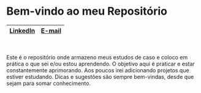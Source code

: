 # Bem-vindo ao meu Repositório

| [LinkedIn](https://www.linkedin.com/in/leandroadcosta/) | [E-mail](leandrocostamdc@gmail.com) |
|:-------------------------------------------------------:|:----------------------------------:|
<br>

Este é o repositório onde armazeno meus estudos de caso e coloco em prática o que sei e/ou estou aprendendo. O objetivo aqui é praticar e estar constantemente aprimorando. Aos poucos irei adicionando projetos que estiver estudando.
Dicas e sugestões são sempre bem-vindas, desde que sejam para somar conhecimento.
